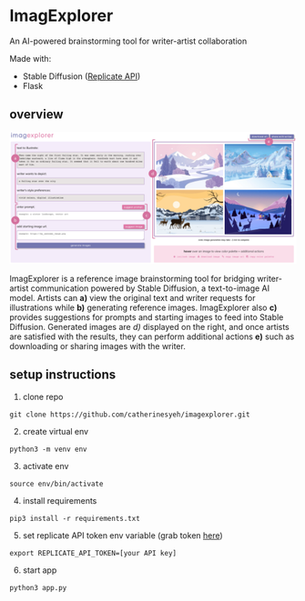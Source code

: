 # ImagExplorer
An AI-powered brainstorming tool for writer-artist collaboration

Made with:
* Stable Diffusion ([Replicate API](https://replicate.com/stability-ai/stable-diffusion/api))
* Flask

## overview
![Screenshot](static/overview.png)

ImagExplorer is a reference image brainstorming tool for bridging writer-artist communication powered by Stable Diffusion, a text-to-image AI model. Artists can **a)** view the original text and writer requests for illustrations while **b)** generating reference images. ImagExplorer also **c)** provides suggestions for prompts and starting images to feed into Stable Diffusion. Generated images are **d*)* displayed on the right, and once artists are satisfied with the results, they can perform additional actions **e)** such as downloading or sharing images with the writer.

## setup instructions
1. clone repo
```
git clone https://github.com/catherinesyeh/imagexplorer.git 
```

2. create virtual env
```
python3 -m venv env
```

3. activate env
```
source env/bin/activate
```

4. install requirements
```
pip3 install -r requirements.txt
```

5. set replicate API token env variable (grab token [here](https://replicate.com/account))
```
export REPLICATE_API_TOKEN=[your API key]
```

6. start app
```
python3 app.py
```
